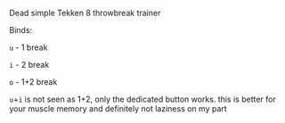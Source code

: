 Dead simple Tekken 8 throwbreak trainer

Binds:

`u` - 1 break

`i` - 2 break

`o` - 1+2 break

`u`+`i` is not seen as 1+2, only the dedicated button works. this is better for your muscle memory and definitely not laziness on my part
